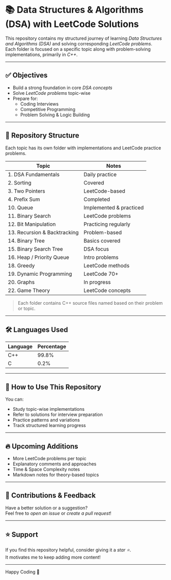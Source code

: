 # 📚 Data Structures & Algorithms (DSA) with LeetCode Solutions

This repository contains my structured journey of learning *Data Structures and Algorithms (DSA)* and solving corresponding *LeetCode problems*.  
Each folder is focused on a specific topic along with problem-solving implementations, primarily in *C++*.

---

## ✅ Objectives

- Build a strong foundation in core *DSA concepts*
- Solve *LeetCode problems* topic-wise
- Prepare for:
  - Coding Interviews  
  - Competitive Programming  
  - Problem Solving & Logic Building

---

## 📂 Repository Structure

Each topic has its own folder with implementations and LeetCode practice problems.

| Topic | Notes |
|-------|------|
| 1. DSA Fundamentals | Daily practice |
| 2. Sorting | Covered |
| 3. Two Pointers | LeetCode-based |
| 4. Prefix Sum | Completed |
| 10. Queue | Implemented & practiced |
| 11. Binary Search | LeetCode problems |
| 12. Bit Manipulation | Practicing regularly |
| 13. Recursion & Backtracking | Problem-based |
| 14. Binary Tree | Basics covered |
| 15. Binary Search Tree | DSA focus |
| 16. Heap / Priority Queue | Intro problems |
| 18. Greedy | LeetCode methods |
| 19. Dynamic Programming | LeetCode 70+ |
| 20. Graphs | In progress |
| 22. Game Theory | LeetCode concepts |

> Each folder contains C++ source files named based on their problem or topic.

---

## 🛠 Languages Used

| Language | Percentage |
|----------|------------|
| C++      | 99.8%      |
| C        | 0.2%       |

---

## 🚀 How to Use This Repository

You can:
- Study topic-wise implementations
- Refer to solutions for interview preparation
- Practice patterns and variations
- Track structured learning progress

---

## 🔥 Upcoming Additions

- More LeetCode problems per topic
- Explanatory comments and approaches
- Time & Space Complexity notes
- Markdown notes for theory-based topics

---

## 🤝 Contributions & Feedback

Have a better solution or a suggestion?  
Feel free to *open an issue* or *create a pull request*!

---

## ⭐ Support

If you find this repository helpful, consider giving it a *star ⭐*.  
It motivates me to keep adding more content!

---

Happy Coding 🚀